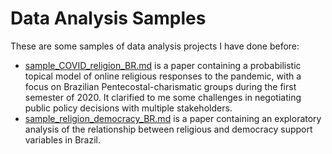 # Data Analysis Samples

These are some samples of data analysis projects I have done before:

 - [sample_COVID_religion_BR.md](sample_COVID_religion_BR.md) is a paper containing a probabilistic topical model of online religious responses to the pandemic, with a focus on Brazilian Pentecostal-charismatic groups during the first semester of 2020. It clarified to me some challenges in negotiating public policy decisions with multiple stakeholders.
 - [sample_religion_democracy_BR.md](sample_religion_democracy_BR.md) is a paper containing an exploratory analysis of the relationship between religious and democracy support variables in Brazil.
